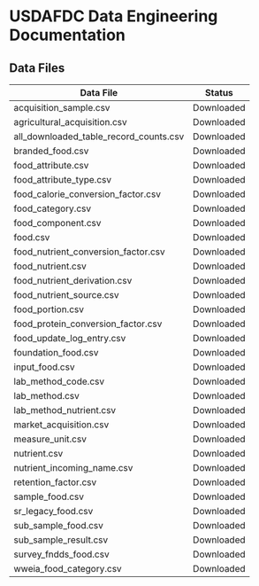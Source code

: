 # USDAFDC Data Engineering Documentation

## Data Files

| Data File | Status |
| -- | -- |
|  acquisition_sample.csv  |  Downloaded  |
|  agricultural_acquisition.csv  |  Downloaded  |
|  all_downloaded_table_record_counts.csv  |  Downloaded  |
|  branded_food.csv  |  Downloaded  |
|  food_attribute.csv  |  Downloaded  |
|  food_attribute_type.csv  |  Downloaded  |
|  food_calorie_conversion_factor.csv  |  Downloaded  |
|  food_category.csv  |  Downloaded  |
|  food_component.csv  |  Downloaded  |
|  food.csv  |  Downloaded  |
|  food_nutrient_conversion_factor.csv  |  Downloaded  |
|  food_nutrient.csv  |  Downloaded  |
|  food_nutrient_derivation.csv  |  Downloaded  |
|  food_nutrient_source.csv  |  Downloaded  |
|  food_portion.csv  |  Downloaded  |
|  food_protein_conversion_factor.csv  |  Downloaded  |
|  food_update_log_entry.csv  |  Downloaded  |
|  foundation_food.csv  |  Downloaded  |
|  input_food.csv  |  Downloaded  |
|  lab_method_code.csv  |  Downloaded  |
|  lab_method.csv  |  Downloaded  |
|  lab_method_nutrient.csv  |  Downloaded  |
|  market_acquisition.csv  |  Downloaded  |
|  measure_unit.csv  |  Downloaded  |
|  nutrient.csv  |  Downloaded  |
|  nutrient_incoming_name.csv  |  Downloaded  |
|  retention_factor.csv  |  Downloaded  |
|  sample_food.csv  |  Downloaded  |
|  sr_legacy_food.csv  |  Downloaded  |
|  sub_sample_food.csv  |  Downloaded  |
|  sub_sample_result.csv  |  Downloaded  |
|  survey_fndds_food.csv  |  Downloaded  |
|  wweia_food_category.csv  |  Downloaded  |
